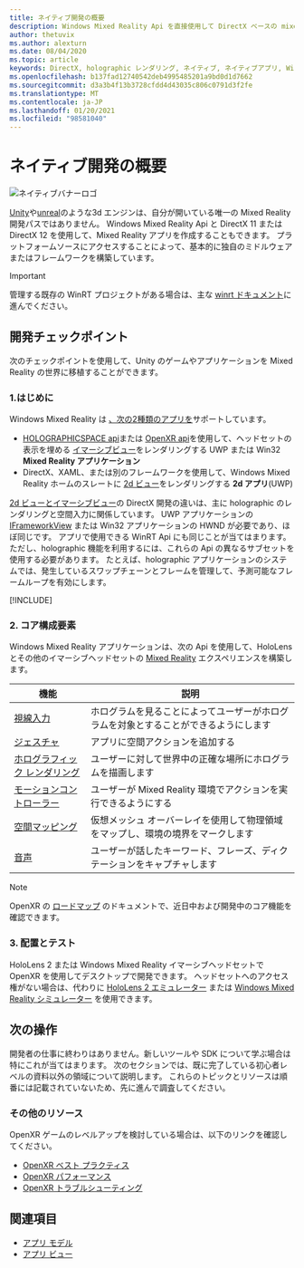 ```yaml
---
title: ネイティブ開発の概要
description: Windows Mixed Reality Api を直接使用して DirectX ベースの mixed reality エンジンを構築する方法について説明します。
author: thetuvix
ms.author: alexturn
ms.date: 08/04/2020
ms.topic: article
keywords: DirectX, holographic レンダリング, ネイティブ, ネイティブアプリ, WinRT, WinRT アプリ, プラットフォーム Api, カスタムエンジン, ミドルウェア, mixed reality ヘッドセット, windows mixed reality ヘッドセット, 仮想現実ヘッドセット
ms.openlocfilehash: b137fad12740542deb4995485201a9bd0d1d7662
ms.sourcegitcommit: d3a3b4f13b3728cfdd4d43035c806c0791d3f2fe
ms.translationtype: MT
ms.contentlocale: ja-JP
ms.lasthandoff: 01/20/2021
ms.locfileid: "98581040"
---
```

# <a name="native-development-overview"></a>ネイティブ開発の概要

![ネイティブバナーロゴ](../images/native_logo_banner.png)

[Unity](../unity/unity-development-overview.md)や[unreal](../unreal/unreal-development-overview.md)のような3d エンジンは、自分が開いている唯一の Mixed Reality 開発パスではありません。 Windows Mixed Reality Api と DirectX 11 または DirectX 12 を使用して、Mixed Reality アプリを作成することもできます。 プラットフォームソースにアクセスすることによって、基本的に独自のミドルウェアまたはフレームワークを構築しています。 

> [!IMPORTANT]
> 管理する既存の WinRT プロジェクトがある場合は、主な [winrt ドキュメント](creating-a-holographic-directx-project.md)に進んでください。 

## <a name="development-checkpoints"></a>開発チェックポイント

次のチェックポイントを使用して、Unity のゲームやアプリケーションを Mixed Reality の世界に移植することができます。

### <a name="1-getting-started"></a>1.はじめに

Windows Mixed Reality は [、次の2種類のアプリを](../../design/app-views.md)サポートしています。
* [HOLOGRAPHICSPACE api](getting-a-holographicspace.md)または [OpenXR api](openxr.md)を使用して、ヘッドセットの表示を埋める [イマーシブビュー](../../design/app-views.md)をレンダリングする UWP または Win32 **Mixed Reality アプリケーション**
* DirectX、XAML、または別のフレームワークを使用して、Windows Mixed Reality ホームのスレートに [2d ビュー](../../design/app-views.md#2d-views)をレンダリングする **2d アプリ**(UWP)

[2d ビューとイマーシブビュー](../../design/app-views.md)の DirectX 開発の違いは、主に holographic のレンダリングと空間入力に関係しています。 UWP アプリケーションの [IFrameworkView](/uwp/api/Windows.ApplicationModel.Core.IFrameworkView) または Win32 アプリケーションの HWND が必要であり、ほぼ同じです。 アプリで使用できる WinRT Api にも同じことが当てはまります。 ただし、holographic 機能を利用するには、これらの Api の異なるサブセットを使用する必要があります。 たとえば、holographic アプリケーションのシステムでは、発生しているスワップチェーンとフレームを管理して、予測可能なフレームループを有効にします。

[!INCLUDE[](../includes/native-getting-started.md)]

### <a name="2-core-building-blocks"></a>2. コア構成要素

Windows Mixed Reality アプリケーションは、次の Api を使用して、HoloLens とその他のイマーシブヘッドセットの [Mixed Reality](../../discover/mixed-reality.md) エクスペリエンスを構築します。

|  機能  |  説明  |
| --- | --- |
| [視線入力](../../design/gaze-and-commit.md) | ホログラムを見ることによってユーザーがホログラムを対象とすることができるようにします |
| [ジェスチャ](../../design/gaze-and-commit.md#composite-gestures) | アプリに空間アクションを追加する |
| [ホログラフィック レンダリング](../platform-capabilities-and-apis/rendering.md) | ユーザーに対して世界中の正確な場所にホログラムを描画します |
| [モーションコントローラー](../../design/motion-controllers.md) | ユーザーが Mixed Reality 環境でアクションを実行できるようにする |
| [空間マッピング](../../design/spatial-mapping.md) | 仮想メッシュ オーバーレイを使用して物理領域をマップし、環境の境界をマークします |
| [音声](../../design/voice-input.md) | ユーザーが話したキーワード、フレーズ、ディクテーションをキャプチャします |
 
> [!NOTE]
> OpenXR の [ロードマップ](openxr.md#roadmap) のドキュメントで、近日中および開発中のコア機能を確認できます。

### <a name="3-deploying-and-testing"></a>3. 配置とテスト

HoloLens 2 または Windows Mixed Reality イマーシブヘッドセットで OpenXR を使用してデスクトップで開発できます。  ヘッドセットへのアクセス権がない場合は、代わりに [HoloLens 2 エミュレーター](../platform-capabilities-and-apis/using-the-hololens-emulator.md) または [Windows Mixed Reality シミュレーター](../platform-capabilities-and-apis/using-the-windows-mixed-reality-simulator.md) を使用できます。

## <a name="whats-next"></a>次の操作

開発者の仕事に終わりはありません。新しいツールや SDK について学ぶ場合は特にこれが当てはまります。 次のセクションでは、既に完了している初心者レベルの資料以外の領域について説明します。 これらのトピックとリソースは順番には記載されていないため、先に進んで調査してください。

### <a name="additional-resources"></a>その他のリソース

OpenXR ゲームのレベルアップを検討している場合は、以下のリンクを確認してください。

* [OpenXR ベスト プラクティス](openxr-best-practices.md)
* [OpenXR パフォーマンス](openxr-performance.md)
* [OpenXR トラブルシューティング](openxr-troubleshooting.md)

## <a name="see-also"></a>関連項目
* [アプリ モデル](../../design/app-model.md)
* [アプリ ビュー](../../design/app-views.md)